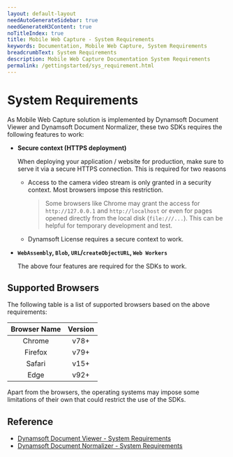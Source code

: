 ```yaml
---
layout: default-layout
needAutoGenerateSidebar: true
needGenerateH3Content: true
noTitleIndex: true
title: Mobile Web Capture - System Requirements
keywords: Documentation, Mobile Web Capture, System Requirements
breadcrumbText: System Requirements
description: Mobile Web Capture Documentation System Requirements
permalink: /gettingstarted/sys_requirement.html
---
```


# System Requirements

As Mobile Web Capture solution is implemented by Dynamsoft Document Viewer and Dynamsoft Document Normalizer, these two SDKs requires the following features to work:

- **Secure context (HTTPS deployment)**

  When deploying your application / website for production, make sure to serve it via a secure HTTPS connection. This is required for two reasons
  
  - Access to the camera video stream is only granted in a security context. Most browsers impose this restriction.
    > Some browsers like Chrome may grant the access for `http://127.0.0.1` and `http://localhost` or even for pages opened directly from the local disk (`file:///...`). This can be helpful for temporary development and test.
  
  - Dynamsoft License requires a secure context to work.

- **`WebAssembly`, `Blob`, `URL`/`createObjectURL`, `Web Workers`**

  The above four features are required for the SDKs to work.

## Supported Browsers

The following table is a list of supported browsers based on the above requirements:

  | Browser Name |             Version              |
  | :----------: | :------------------------------: |
  |    Chrome    |             v78+                 |
  |   Firefox    |             v79+                 |
  |    Safari    |             v15+                 |
  |     Edge     |             v92+                 |

Apart from the browsers, the operating systems may impose some limitations of their own that could restrict the use of the SDKs.

## Reference

- [Dynamsoft Document Viewer - System Requirements](https://www.dynamsoft.com/document-viewer/docs/gettingstarted/sys_requirement.html)
- [Dynamsoft Document Normalizer - System Requirements](https://www.dynamsoft.com/document-normalizer/docs/web/programming/javascript/user-guide/index.html#system-requirements)